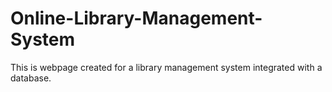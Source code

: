 # Online-Library-Management-System
This is webpage created for a library management system integrated with a database.
